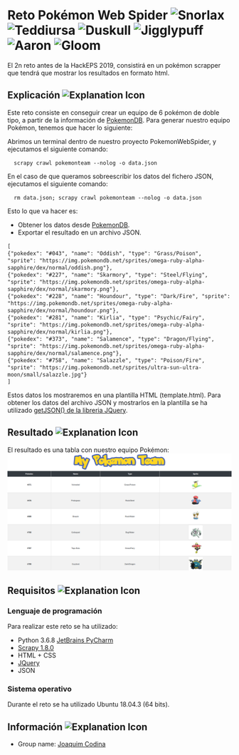 # Reto Pokémon Web Spider <img src="https://image.flaticon.com/icons/svg/1752/1752813.svg" alt="Snorlax" height="40" width="40"> <img src="https://image.flaticon.com/icons/svg/1752/1752867.svg" alt="Teddiursa" height="40" width="40"> <img src="https://image.flaticon.com/icons/svg/1752/1752682.svg" alt="Duskull" height="40" width="40"> <img src="https://image.flaticon.com/icons/svg/1752/1752713.svg" alt="Jigglypuff" height="40" width="40"> <img src="https://image.flaticon.com/icons/svg/1752/1752633.svg" alt="Aaron" height="40" width="40"> <img src="https://image.flaticon.com/icons/svg/1752/1752695.svg" alt="Gloom" height="40" width="40">
El 2n reto antes de la HackEPS 2019, consistirá en un pokémon scrapper que tendrá que mostrar los resultados en formato html.

## Explicación <img src="https://image.flaticon.com/icons/svg/1180/1180260.svg" alt="Explanation Icon" height="40" width="40">
Este reto consiste en conseguir crear un equipo de 6 pokémon de doble tipo, a partir de la información de [PokemonDB](https://pokemondb.net/). 
Para generar nuestro equipo Pokémon, tenemos que hacer lo siguiente:

Abrimos un terminal dentro de nuestro proyecto PokemonWebSpider, y ejecutamos el siguiente comando:
```
  scrapy crawl pokemonteam --nolog -o data.json
```
En el caso de que queramos sobreescribir los datos del fichero JSON, ejecutamos el siguiente comando:
```
  rm data.json; scrapy crawl pokemonteam --nolog -o data.json
```
Esto lo que va hacer es:
- Obtener los datos desde [PokemonDB](https://pokemondb.net/).
- Exportar el resultado en un archivo JSON.
```
[
{"pokedex": "#043", "name": "Oddish", "type": "Grass/Poison", "sprite": "https://img.pokemondb.net/sprites/omega-ruby-alpha-sapphire/dex/normal/oddish.png"},
{"pokedex": "#227", "name": "Skarmory", "type": "Steel/Flying", "sprite": "https://img.pokemondb.net/sprites/omega-ruby-alpha-sapphire/dex/normal/skarmory.png"},
{"pokedex": "#228", "name": "Houndour", "type": "Dark/Fire", "sprite": "https://img.pokemondb.net/sprites/omega-ruby-alpha-sapphire/dex/normal/houndour.png"},
{"pokedex": "#281", "name": "Kirlia", "type": "Psychic/Fairy", "sprite": "https://img.pokemondb.net/sprites/omega-ruby-alpha-sapphire/dex/normal/kirlia.png"},
{"pokedex": "#373", "name": "Salamence", "type": "Dragon/Flying", "sprite": "https://img.pokemondb.net/sprites/omega-ruby-alpha-sapphire/dex/normal/salamence.png"},
{"pokedex": "#758", "name": "Salazzle", "type": "Poison/Fire", "sprite": "https://img.pokemondb.net/sprites/ultra-sun-ultra-moon/small/salazzle.jpg"}
]
```
Estos datos los mostraremos en una plantilla HTML (template.html). Para obtener los datos del archivo JSON y mostrarlos en la plantilla se ha utilizado [getJSON() de la libreria JQuery](https://api.jquery.com/jQuery.getJSON/).

## Resultado <img src="https://image.flaticon.com/icons/svg/2285/2285663.svg" alt="Explanation Icon" height="40" width="40"> 
El resultado es una tabla con nuestro equipo Pokémon:
![Preview](images/result.png)

## Requisitos <img src="https://image.flaticon.com/icons/svg/2132/2132377.svg" alt="Explanation Icon" height="40" width="40"> 

### Lenguaje de programación
Para realizar este reto se ha utilizado:
- Python 3.6.8 [JetBrains PyCharm](https://www.jetbrains.com/pycharm/)
- [Scrapy 1.8.0](https://scrapy.org/)
- HTML + CSS
- [JQuery](https://jquery.com/)
- JSON

### Sistema operativo
Durante el reto se ha utilizado Ubuntu 18.04.3 (64 bits).

## Información <img src="https://image.flaticon.com/icons/svg/1373/1373283.svg" alt="Explanation Icon" height="40" width="40"> 
- Group name: [Joaquim Codina](https://github.com/joaquimcodina)
